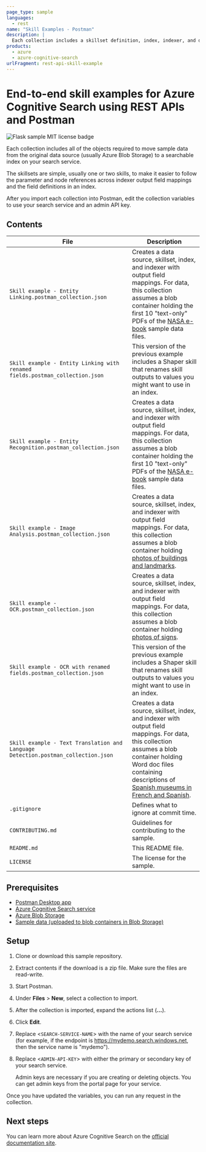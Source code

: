 ```yaml
---
page_type: sample
languages:
  - rest
name: "Skill Examples - Postman"
description: |
  Each collection includes a skillset definition, index, indexer, and data source so that you can see how parameters and nodes in an enrichment tree are referenced in related objects.
products:
  - azure
  - azure-cognitive-search
urlFragment: rest-api-skill-example
---
```


# End-to-end skill examples for Azure Cognitive Search using REST APIs and Postman

![Flask sample MIT license badge](https://img.shields.io/badge/license-MIT-green.svg)

Each collection includes all of the objects required to move sample data from the original data source (usually Azure Blob Storage) to a searchable index on your search service.

The skillsets are simple, usually one or two skills, to make it easier to follow the parameter and node references across indexer output field mappings and the field definitions in an index.

After you import each collection into Postman, edit the collection variables to use your search service and an admin API key.

## Contents

| File        | Description |
|-------------|-------------|
| `Skill example - Entity Linking.postman_collection.json` | Creates a data source, skillset, index, and indexer with output field mappings. For data, this collection assumes a blob container holding the first 10 "text-only" PDFs of the [NASA e-book](https://github.com/Azure-Samples/azure-search-sample-data/tree/master/nasa-e-book) sample data files. |
| `Skill example - Entity Linking with renamed fields.postman_collection.json` | This version of the previous example includes a Shaper skill that renames skill outputs to values you might want to use in an index. |
| `Skill example - Entity Recognition.postman_collection.json` | Creates a data source, skillset, index, and indexer with output field mappings. For data, this collection assumes a blob container holding the first 10 "text-only" PDFs of the [NASA e-book](https://github.com/Azure-Samples/azure-search-sample-data/tree/master/nasa-e-book) sample data files. |
| `Skill example - Image Analysis.postman_collection.json` | Creates a data source, skillset, index, and indexer with output field mappings. For data, this collection assumes a blob container holding [photos of buildings and landmarks](https://github.com/Azure-Samples/azure-search-sample-data/tree/master/unsplash-images/jpg-landmarks). |
| `Skill example - OCR.postman_collection.json` | Creates a data source, skillset, index, and indexer with output field mappings. For data, this collection assumes a blob container holding [photos of signs](https://github.com/Azure-Samples/azure-search-sample-data/tree/master/unsplash-images/jpg-signs). |
| `Skill example - OCR with renamed fields.postman_collection.json` | This version of the previous example includes a Shaper skill that renames skill outputs to values you might want to use in an index. |
| `Skill example - Text Translation and Language Detection.postman_collection.json` | Creates a data source, skillset, index, and indexer with output field mappings. For data, this collection assumes a blob container holding Word doc files containing descriptions of [Spanish museums in French and Spanish](https://github.com/Azure-Samples/azure-search-sample-data/tree/master/spanish-museums). |
| `.gitignore` | Defines what to ignore at commit time. |
| `CONTRIBUTING.md` | Guidelines for contributing to the sample. |
| `README.md` | This README file. |
| `LICENSE`   | The license for the sample. |

## Prerequisites

- [Postman Desktop app](https://www.getpostman.com/)
- [Azure Cognitive Search service](https://docs.microsoft.com/azure/search/search-create-service-portal)
- [Azure Blob Storage](https://docs.microsoft.com/azure/storage/blobs/storage-quickstart-blobs-portal)
- [Sample data (uploaded to blob containers in Blob Storage)](https://github.com/Azure-Samples/azure-search-sample-data)

## Setup

1. Clone or download this sample repository.

1. Extract contents if the download is a zip file. Make sure the files are read-write.

1. Start Postman.

1. Under **Files** > **New**, select a collection to import.

1. After the collection is imported, expand the actions list (**...**).

1. Click **Edit**.

1. Replace <`SEARCH-SERVICE-NAME`> with the name of your search service (for example, if the endpoint is https://mydemo.search.windows.net, then the service name is "mydemo").

1. Replace <`ADMIN-API-KEY`> with either the primary or secondary key of your search service. 

   Admin keys are necessary if you are creating or deleting objects. You can get admin keys from the portal page for your service.

Once you have updated the variables, you can run any request in the collection. 

## Next steps

You can learn more about Azure Cognitive Search on the [official documentation site](https://docs.microsoft.com/azure/search).

